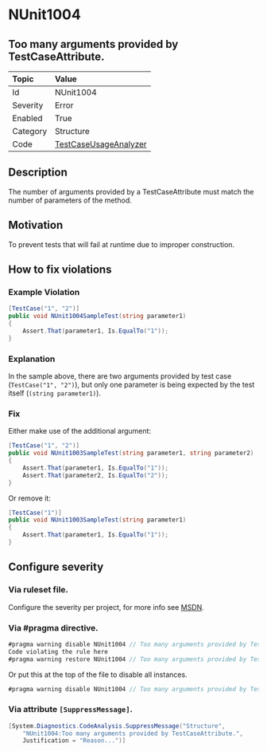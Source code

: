 # NUnit1004

## Too many arguments provided by TestCaseAttribute.

| Topic    | Value
| :--      | :--
| Id       | NUnit1004
| Severity | Error
| Enabled  | True
| Category | Structure
| Code     | [TestCaseUsageAnalyzer](https://github.com/nunit/nunit.analyzers/blob/0.2.0/src/nunit.analyzers/TestCaseUsage/TestCaseUsageAnalyzer.cs)

## Description

The number of arguments provided by a TestCaseAttribute must match the number of parameters of the method.

## Motivation

To prevent tests that will fail at runtime due to improper construction.

## How to fix violations

### Example Violation

```csharp
[TestCase("1", "2")]
public void NUnit1004SampleTest(string parameter1)
{
    Assert.That(parameter1, Is.EqualTo("1"));
}
```

### Explanation

In the sample above, there are two arguments provided by test case (`TestCase("1", "2")`), but only one parameter is being expected by the test itself (`(string parameter1)`).

### Fix

Either make use of the additional argument:

```csharp
[TestCase("1", "2")]
public void NUnit1003SampleTest(string parameter1, string parameter2)
{
    Assert.That(parameter1, Is.EqualTo("1"));
    Assert.That(parameter2, Is.EqualTo("2"));
}
```

Or remove it:

```csharp
[TestCase("1")]
public void NUnit1003SampleTest(string parameter1)
{
    Assert.That(parameter1, Is.EqualTo("1"));
}
```

<!-- start generated config severity -->
## Configure severity

### Via ruleset file.

Configure the severity per project, for more info see [MSDN](https://msdn.microsoft.com/en-us/library/dd264949.aspx).

### Via #pragma directive.

```csharp
#pragma warning disable NUnit1004 // Too many arguments provided by TestCaseAttribute.
Code violating the rule here
#pragma warning restore NUnit1004 // Too many arguments provided by TestCaseAttribute.
```

Or put this at the top of the file to disable all instances.

```csharp
#pragma warning disable NUnit1004 // Too many arguments provided by TestCaseAttribute.
```

### Via attribute `[SuppressMessage]`.

```csharp
[System.Diagnostics.CodeAnalysis.SuppressMessage("Structure",
    "NUnit1004:Too many arguments provided by TestCaseAttribute.",
    Justification = "Reason...")]
```
<!-- end generated config severity -->
